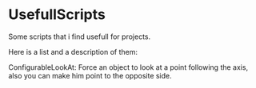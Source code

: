 # UsefullScripts

Some scripts that i find usefull for projects.

Here is a list and a description of them:

ConfigurableLookAt: Force an object to look at a point following the axis, also you can make him point to the opposite side.
